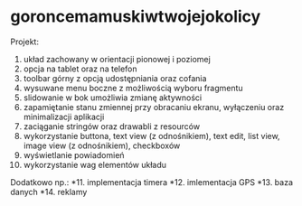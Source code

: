 # goroncemamuskiwtwojejokolicy

Projekt: 
1. układ zachowany w orientacji pionowej i poziomej
2. opcja na tablet oraz na telefon
3. toolbar górny z opcją udostępniania oraz cofania 
4. wysuwane menu boczne z możliwością wyboru fragmentu
5. slidowanie w bok umożliwia zmianę aktywności
6. zapamiętanie stanu zmiennej przy obracaniu ekranu, wyłączeniu oraz minimalizacji aplikacji
7. zaciąganie stringów oraz drawabli z resourców
8. wykorzystanie buttona, text view (z odnośnikiem), text edit, list view, image view (z odnośnikiem), checkboxów 
9. wyświetlanie powiadomień
10. wykorzystanie wag elementów układu 
 
Dodatkowo np.:
*11. implementacja timera
*12. imlementacja GPS
*13. baza danych
*14. reklamy
